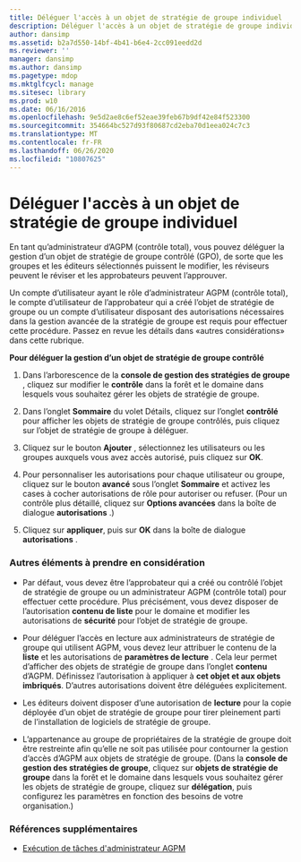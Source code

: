 ```yaml
---
title: Déléguer l'accès à un objet de stratégie de groupe individuel
description: Déléguer l'accès à un objet de stratégie de groupe individuel
author: dansimp
ms.assetid: b2a7d550-14bf-4b41-b6e4-2cc091eedd2d
ms.reviewer: ''
manager: dansimp
ms.author: dansimp
ms.pagetype: mdop
ms.mktglfcycl: manage
ms.sitesec: library
ms.prod: w10
ms.date: 06/16/2016
ms.openlocfilehash: 9e5d2ae8c6ef52eae39feb67b9df42e84f523300
ms.sourcegitcommit: 354664bc527d93f80687cd2eba70d1eea024c7c3
ms.translationtype: MT
ms.contentlocale: fr-FR
ms.lasthandoff: 06/26/2020
ms.locfileid: "10807625"
---
```

# Déléguer l'accès à un objet de stratégie de groupe individuel


En tant qu’administrateur d’AGPM (contrôle total), vous pouvez déléguer la gestion d’un objet de stratégie de groupe contrôlé (GPO), de sorte que les groupes et les éditeurs sélectionnés puissent le modifier, les réviseurs peuvent le réviser et les approbateurs peuvent l’approuver.

Un compte d’utilisateur ayant le rôle d’administrateur AGPM (contrôle total), le compte d’utilisateur de l’approbateur qui a créé l’objet de stratégie de groupe ou un compte d’utilisateur disposant des autorisations nécessaires dans la gestion avancée de la stratégie de groupe est requis pour effectuer cette procédure. Passez en revue les détails dans «autres considérations» dans cette rubrique.

**Pour déléguer la gestion d’un objet de stratégie de groupe contrôlé**

1.  Dans l’arborescence de la **console de gestion des stratégies de groupe** , cliquez sur modifier le **contrôle** dans la forêt et le domaine dans lesquels vous souhaitez gérer les objets de stratégie de groupe.

2.  Dans l’onglet **Sommaire** du volet Détails, cliquez sur l’onglet **contrôlé** pour afficher les objets de stratégie de groupe contrôlés, puis cliquez sur l’objet de stratégie de groupe à déléguer.

3.  Cliquez sur le bouton **Ajouter** , sélectionnez les utilisateurs ou les groupes auxquels vous avez accès autorisé, puis cliquez sur **OK**.

4.  Pour personnaliser les autorisations pour chaque utilisateur ou groupe, cliquez sur le bouton **avancé** sous l’onglet **Sommaire** et activez les cases à cocher autorisations de rôle pour autoriser ou refuser. (Pour un contrôle plus détaillé, cliquez sur **Options avancées** dans la boîte de dialogue **autorisations** .)

5.  Cliquez sur **appliquer**, puis sur **OK** dans la boîte de dialogue **autorisations** .

### Autres éléments à prendre en considération

-   Par défaut, vous devez être l’approbateur qui a créé ou contrôlé l’objet de stratégie de groupe ou un administrateur AGPM (contrôle total) pour effectuer cette procédure. Plus précisément, vous devez disposer de l’autorisation **contenu de liste** pour le domaine et modifier les autorisations de **sécurité** pour l’objet de stratégie de groupe.

-   Pour déléguer l’accès en lecture aux administrateurs de stratégie de groupe qui utilisent AGPM, vous devez leur attribuer le contenu de la **liste** et les autorisations de **paramètres de lecture** . Cela leur permet d’afficher des objets de stratégie de groupe dans l’onglet **contenu** d’AGPM. Définissez l’autorisation à appliquer à **cet objet et aux objets imbriqués**. D’autres autorisations doivent être déléguées explicitement.

-   Les éditeurs doivent disposer d’une autorisation de **lecture** pour la copie déployée d’un objet de stratégie de groupe pour tirer pleinement parti de l’installation de logiciels de stratégie de groupe.

-   L’appartenance au groupe de propriétaires de la stratégie de groupe doit être restreinte afin qu’elle ne soit pas utilisée pour contourner la gestion d’accès d’AGPM aux objets de stratégie de groupe. (Dans la **console de gestion des stratégies de groupe**, cliquez sur **objets de stratégie de groupe** dans la forêt et le domaine dans lesquels vous souhaitez gérer les objets de stratégie de groupe, cliquez sur **délégation**, puis configurez les paramètres en fonction des besoins de votre organisation.)

### Références supplémentaires

-   [Exécution de tâches d'administrateur AGPM](performing-agpm-administrator-tasks.md)

 

 





